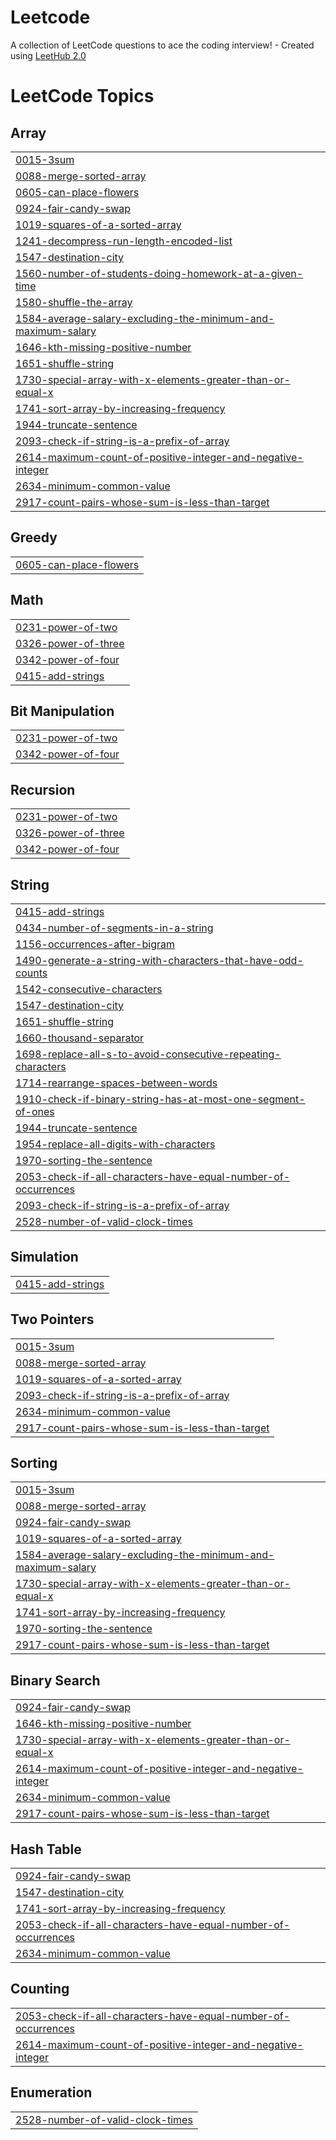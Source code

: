 # Leetcode
A collection of LeetCode questions to ace the coding interview! - Created using [LeetHub 2.0](https://github.com/maitreya2954/LeetHub-2.0-Firefox)

<!---LeetCode Topics Start-->
# LeetCode Topics
## Array
|  |
| ------- |
| [0015-3sum](https://github.com/Sydronee/Leetcode/tree/master/0015-3sum) |
| [0088-merge-sorted-array](https://github.com/Sydronee/Leetcode/tree/master/0088-merge-sorted-array) |
| [0605-can-place-flowers](https://github.com/Sydronee/Leetcode/tree/master/0605-can-place-flowers) |
| [0924-fair-candy-swap](https://github.com/Sydronee/Leetcode/tree/master/0924-fair-candy-swap) |
| [1019-squares-of-a-sorted-array](https://github.com/Sydronee/Leetcode/tree/master/1019-squares-of-a-sorted-array) |
| [1241-decompress-run-length-encoded-list](https://github.com/Sydronee/Leetcode/tree/master/1241-decompress-run-length-encoded-list) |
| [1547-destination-city](https://github.com/Sydronee/Leetcode/tree/master/1547-destination-city) |
| [1560-number-of-students-doing-homework-at-a-given-time](https://github.com/Sydronee/Leetcode/tree/master/1560-number-of-students-doing-homework-at-a-given-time) |
| [1580-shuffle-the-array](https://github.com/Sydronee/Leetcode/tree/master/1580-shuffle-the-array) |
| [1584-average-salary-excluding-the-minimum-and-maximum-salary](https://github.com/Sydronee/Leetcode/tree/master/1584-average-salary-excluding-the-minimum-and-maximum-salary) |
| [1646-kth-missing-positive-number](https://github.com/Sydronee/Leetcode/tree/master/1646-kth-missing-positive-number) |
| [1651-shuffle-string](https://github.com/Sydronee/Leetcode/tree/master/1651-shuffle-string) |
| [1730-special-array-with-x-elements-greater-than-or-equal-x](https://github.com/Sydronee/Leetcode/tree/master/1730-special-array-with-x-elements-greater-than-or-equal-x) |
| [1741-sort-array-by-increasing-frequency](https://github.com/Sydronee/Leetcode/tree/master/1741-sort-array-by-increasing-frequency) |
| [1944-truncate-sentence](https://github.com/Sydronee/Leetcode/tree/master/1944-truncate-sentence) |
| [2093-check-if-string-is-a-prefix-of-array](https://github.com/Sydronee/Leetcode/tree/master/2093-check-if-string-is-a-prefix-of-array) |
| [2614-maximum-count-of-positive-integer-and-negative-integer](https://github.com/Sydronee/Leetcode/tree/master/2614-maximum-count-of-positive-integer-and-negative-integer) |
| [2634-minimum-common-value](https://github.com/Sydronee/Leetcode/tree/master/2634-minimum-common-value) |
| [2917-count-pairs-whose-sum-is-less-than-target](https://github.com/Sydronee/Leetcode/tree/master/2917-count-pairs-whose-sum-is-less-than-target) |
## Greedy
|  |
| ------- |
| [0605-can-place-flowers](https://github.com/Sydronee/Leetcode/tree/master/0605-can-place-flowers) |
## Math
|  |
| ------- |
| [0231-power-of-two](https://github.com/Sydronee/Leetcode/tree/master/0231-power-of-two) |
| [0326-power-of-three](https://github.com/Sydronee/Leetcode/tree/master/0326-power-of-three) |
| [0342-power-of-four](https://github.com/Sydronee/Leetcode/tree/master/0342-power-of-four) |
| [0415-add-strings](https://github.com/Sydronee/Leetcode/tree/master/0415-add-strings) |
## Bit Manipulation
|  |
| ------- |
| [0231-power-of-two](https://github.com/Sydronee/Leetcode/tree/master/0231-power-of-two) |
| [0342-power-of-four](https://github.com/Sydronee/Leetcode/tree/master/0342-power-of-four) |
## Recursion
|  |
| ------- |
| [0231-power-of-two](https://github.com/Sydronee/Leetcode/tree/master/0231-power-of-two) |
| [0326-power-of-three](https://github.com/Sydronee/Leetcode/tree/master/0326-power-of-three) |
| [0342-power-of-four](https://github.com/Sydronee/Leetcode/tree/master/0342-power-of-four) |
## String
|  |
| ------- |
| [0415-add-strings](https://github.com/Sydronee/Leetcode/tree/master/0415-add-strings) |
| [0434-number-of-segments-in-a-string](https://github.com/Sydronee/Leetcode/tree/master/0434-number-of-segments-in-a-string) |
| [1156-occurrences-after-bigram](https://github.com/Sydronee/Leetcode/tree/master/1156-occurrences-after-bigram) |
| [1490-generate-a-string-with-characters-that-have-odd-counts](https://github.com/Sydronee/Leetcode/tree/master/1490-generate-a-string-with-characters-that-have-odd-counts) |
| [1542-consecutive-characters](https://github.com/Sydronee/Leetcode/tree/master/1542-consecutive-characters) |
| [1547-destination-city](https://github.com/Sydronee/Leetcode/tree/master/1547-destination-city) |
| [1651-shuffle-string](https://github.com/Sydronee/Leetcode/tree/master/1651-shuffle-string) |
| [1660-thousand-separator](https://github.com/Sydronee/Leetcode/tree/master/1660-thousand-separator) |
| [1698-replace-all-s-to-avoid-consecutive-repeating-characters](https://github.com/Sydronee/Leetcode/tree/master/1698-replace-all-s-to-avoid-consecutive-repeating-characters) |
| [1714-rearrange-spaces-between-words](https://github.com/Sydronee/Leetcode/tree/master/1714-rearrange-spaces-between-words) |
| [1910-check-if-binary-string-has-at-most-one-segment-of-ones](https://github.com/Sydronee/Leetcode/tree/master/1910-check-if-binary-string-has-at-most-one-segment-of-ones) |
| [1944-truncate-sentence](https://github.com/Sydronee/Leetcode/tree/master/1944-truncate-sentence) |
| [1954-replace-all-digits-with-characters](https://github.com/Sydronee/Leetcode/tree/master/1954-replace-all-digits-with-characters) |
| [1970-sorting-the-sentence](https://github.com/Sydronee/Leetcode/tree/master/1970-sorting-the-sentence) |
| [2053-check-if-all-characters-have-equal-number-of-occurrences](https://github.com/Sydronee/Leetcode/tree/master/2053-check-if-all-characters-have-equal-number-of-occurrences) |
| [2093-check-if-string-is-a-prefix-of-array](https://github.com/Sydronee/Leetcode/tree/master/2093-check-if-string-is-a-prefix-of-array) |
| [2528-number-of-valid-clock-times](https://github.com/Sydronee/Leetcode/tree/master/2528-number-of-valid-clock-times) |
## Simulation
|  |
| ------- |
| [0415-add-strings](https://github.com/Sydronee/Leetcode/tree/master/0415-add-strings) |
## Two Pointers
|  |
| ------- |
| [0015-3sum](https://github.com/Sydronee/Leetcode/tree/master/0015-3sum) |
| [0088-merge-sorted-array](https://github.com/Sydronee/Leetcode/tree/master/0088-merge-sorted-array) |
| [1019-squares-of-a-sorted-array](https://github.com/Sydronee/Leetcode/tree/master/1019-squares-of-a-sorted-array) |
| [2093-check-if-string-is-a-prefix-of-array](https://github.com/Sydronee/Leetcode/tree/master/2093-check-if-string-is-a-prefix-of-array) |
| [2634-minimum-common-value](https://github.com/Sydronee/Leetcode/tree/master/2634-minimum-common-value) |
| [2917-count-pairs-whose-sum-is-less-than-target](https://github.com/Sydronee/Leetcode/tree/master/2917-count-pairs-whose-sum-is-less-than-target) |
## Sorting
|  |
| ------- |
| [0015-3sum](https://github.com/Sydronee/Leetcode/tree/master/0015-3sum) |
| [0088-merge-sorted-array](https://github.com/Sydronee/Leetcode/tree/master/0088-merge-sorted-array) |
| [0924-fair-candy-swap](https://github.com/Sydronee/Leetcode/tree/master/0924-fair-candy-swap) |
| [1019-squares-of-a-sorted-array](https://github.com/Sydronee/Leetcode/tree/master/1019-squares-of-a-sorted-array) |
| [1584-average-salary-excluding-the-minimum-and-maximum-salary](https://github.com/Sydronee/Leetcode/tree/master/1584-average-salary-excluding-the-minimum-and-maximum-salary) |
| [1730-special-array-with-x-elements-greater-than-or-equal-x](https://github.com/Sydronee/Leetcode/tree/master/1730-special-array-with-x-elements-greater-than-or-equal-x) |
| [1741-sort-array-by-increasing-frequency](https://github.com/Sydronee/Leetcode/tree/master/1741-sort-array-by-increasing-frequency) |
| [1970-sorting-the-sentence](https://github.com/Sydronee/Leetcode/tree/master/1970-sorting-the-sentence) |
| [2917-count-pairs-whose-sum-is-less-than-target](https://github.com/Sydronee/Leetcode/tree/master/2917-count-pairs-whose-sum-is-less-than-target) |
## Binary Search
|  |
| ------- |
| [0924-fair-candy-swap](https://github.com/Sydronee/Leetcode/tree/master/0924-fair-candy-swap) |
| [1646-kth-missing-positive-number](https://github.com/Sydronee/Leetcode/tree/master/1646-kth-missing-positive-number) |
| [1730-special-array-with-x-elements-greater-than-or-equal-x](https://github.com/Sydronee/Leetcode/tree/master/1730-special-array-with-x-elements-greater-than-or-equal-x) |
| [2614-maximum-count-of-positive-integer-and-negative-integer](https://github.com/Sydronee/Leetcode/tree/master/2614-maximum-count-of-positive-integer-and-negative-integer) |
| [2634-minimum-common-value](https://github.com/Sydronee/Leetcode/tree/master/2634-minimum-common-value) |
| [2917-count-pairs-whose-sum-is-less-than-target](https://github.com/Sydronee/Leetcode/tree/master/2917-count-pairs-whose-sum-is-less-than-target) |
## Hash Table
|  |
| ------- |
| [0924-fair-candy-swap](https://github.com/Sydronee/Leetcode/tree/master/0924-fair-candy-swap) |
| [1547-destination-city](https://github.com/Sydronee/Leetcode/tree/master/1547-destination-city) |
| [1741-sort-array-by-increasing-frequency](https://github.com/Sydronee/Leetcode/tree/master/1741-sort-array-by-increasing-frequency) |
| [2053-check-if-all-characters-have-equal-number-of-occurrences](https://github.com/Sydronee/Leetcode/tree/master/2053-check-if-all-characters-have-equal-number-of-occurrences) |
| [2634-minimum-common-value](https://github.com/Sydronee/Leetcode/tree/master/2634-minimum-common-value) |
## Counting
|  |
| ------- |
| [2053-check-if-all-characters-have-equal-number-of-occurrences](https://github.com/Sydronee/Leetcode/tree/master/2053-check-if-all-characters-have-equal-number-of-occurrences) |
| [2614-maximum-count-of-positive-integer-and-negative-integer](https://github.com/Sydronee/Leetcode/tree/master/2614-maximum-count-of-positive-integer-and-negative-integer) |
## Enumeration
|  |
| ------- |
| [2528-number-of-valid-clock-times](https://github.com/Sydronee/Leetcode/tree/master/2528-number-of-valid-clock-times) |
<!---LeetCode Topics End-->